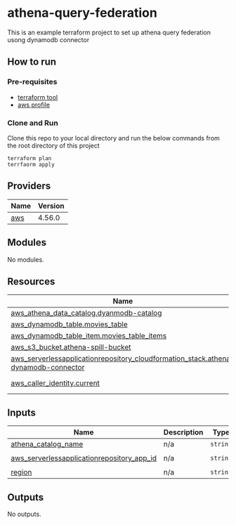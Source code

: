 # athena-query-federation 
This is an example terraform project to set up athena query federation usong dynamodb connector
## How to run
### Pre-requisites
* [terraform tool](https://developer.hashicorp.com/terraform/tutorials/aws-get-started/install-cli)
* [aws profile](https://docs.aws.amazon.com/cli/latest/userguide/cli-configure-profiles.html)

### Clone and Run
Clone this repo to your local directory and run the below commands from the root directory of this project

```
terraform plan
terrfaorm apply
```

<!-- BEGIN_TF_DOCS -->
## Providers

| Name | Version |
|------|---------|
| <a name="provider_aws"></a> [aws](#provider\_aws) | 4.56.0 |

## Modules

No modules.

## Resources

| Name | Type |
|------|------|
| [aws_athena_data_catalog.dyanmodb-catalog](https://registry.terraform.io/providers/hashicorp/aws/latest/docs/resources/athena_data_catalog) | resource |
| [aws_dynamodb_table.movies_table](https://registry.terraform.io/providers/hashicorp/aws/latest/docs/resources/dynamodb_table) | resource |
| [aws_dynamodb_table_item.movies_table_items](https://registry.terraform.io/providers/hashicorp/aws/latest/docs/resources/dynamodb_table_item) | resource |
| [aws_s3_bucket.athena-spill-bucket](https://registry.terraform.io/providers/hashicorp/aws/latest/docs/resources/s3_bucket) | resource |
| [aws_serverlessapplicationrepository_cloudformation_stack.athena-dynamodb-connector](https://registry.terraform.io/providers/hashicorp/aws/latest/docs/resources/serverlessapplicationrepository_cloudformation_stack) | resource |
| [aws_caller_identity.current](https://registry.terraform.io/providers/hashicorp/aws/latest/docs/data-sources/caller_identity) | data source |

## Inputs

| Name | Description | Type | Default | Required |
|------|-------------|------|---------|:--------:|
| <a name="input_athena_catalog_name"></a> [athena\_catalog\_name](#input\_athena\_catalog\_name) | n/a | `string` | `"athena-dynamodb-catalog"` | no |
| <a name="input_aws_serverlessapplicationrepository_app_id"></a> [aws\_serverlessapplicationrepository\_app\_id](#input\_aws\_serverlessapplicationrepository\_app\_id) | n/a | `string` | `"arn:aws:serverlessrepo:us-east-1:292517598671:applications/AthenaDynamoDBConnector"` | no |
| <a name="input_region"></a> [region](#input\_region) | n/a | `string` | `"eu-west-1"` | no |

## Outputs

No outputs.
<!-- END_TF_DOCS -->

